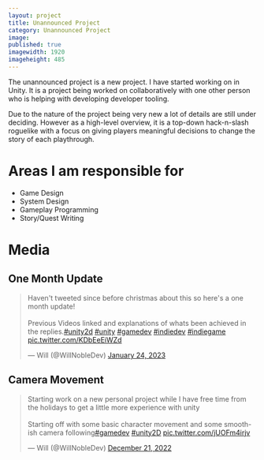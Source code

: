 ```yaml
---
layout: project
title: Unannounced Project
category: Unannounced Project
image:
published: true
imagewidth: 1920
imageheight: 485
---
```


The unannounced project is a new project. I have started working on in Unity. It is a project being worked on collaboratively with one other person who is helping with developing developer tooling.

Due to the nature of the project being very new a lot of details are still under deciding. However as a high-level overview, it is a top-down hack-n-slash roguelike with a focus on giving players meaningful decisions to change the story of each playthrough.

# Areas I am responsible for
* Game Design
* System Design
* Gameplay Programming
* Story/Quest Writing


# Media

## One Month Update
<blockquote class="twitter-tweet"><p lang="en" dir="ltr">Haven&#39;t tweeted since before christmas about this so here&#39;s a one month update!<br><br>Previous Videos linked and explanations of whats been achieved in the replies.<a href="https://twitter.com/hashtag/unity2d?src=hash&amp;ref_src=twsrc%5Etfw">#unity2d</a> <a href="https://twitter.com/hashtag/unity?src=hash&amp;ref_src=twsrc%5Etfw">#unity</a> <a href="https://twitter.com/hashtag/gamedev?src=hash&amp;ref_src=twsrc%5Etfw">#gamedev</a> <a href="https://twitter.com/hashtag/indiedev?src=hash&amp;ref_src=twsrc%5Etfw">#indiedev</a> <a href="https://twitter.com/hashtag/indiegame?src=hash&amp;ref_src=twsrc%5Etfw">#indiegame</a> <a href="https://t.co/KDbEeEiWZd">pic.twitter.com/KDbEeEiWZd</a></p>&mdash; Will (@WillNobleDev) <a href="https://twitter.com/WillNobleDev/status/1617677449206304768?ref_src=twsrc%5Etfw">January 24, 2023</a></blockquote> <script async src="https://platform.twitter.com/widgets.js" charset="utf-8"></script>


## Camera Movement
<blockquote class="twitter-tweet"><p lang="en" dir="ltr">Starting work on a new personal project while I have free time from the holidays to get a little more experience with unity<br><br>Starting off with some basic character movement and some smooth-ish camera following<a href="https://twitter.com/hashtag/gamedev?src=hash&amp;ref_src=twsrc%5Etfw">#gamedev</a> <a href="https://twitter.com/hashtag/unity2D?src=hash&amp;ref_src=twsrc%5Etfw">#unity2D</a> <a href="https://t.co/jUOFm4irjv">pic.twitter.com/jUOFm4irjv</a></p>&mdash; Will (@WillNobleDev) <a href="https://twitter.com/WillNobleDev/status/1605698542231687168?ref_src=twsrc%5Etfw">December 21, 2022</a></blockquote> <script async src="https://platform.twitter.com/widgets.js" charset="utf-8"></script>

